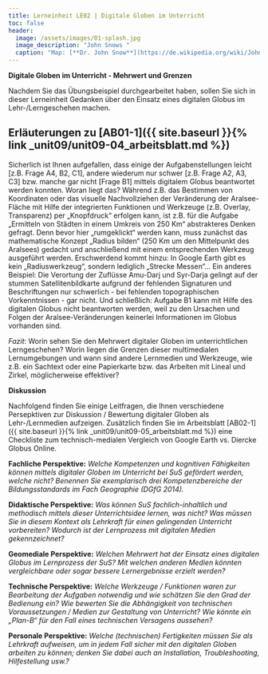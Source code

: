 ```yaml
---
title: Lerneinheit LE02 | Digitale Globen im Unterricht
toc: false
header:
  image: /assets/images/01-splash.jpg
  image_description: "John Snows "
  caption: "Map: [**Dr. John Snow**](https://de.wikipedia.org/wiki/John_Snow_(Mediziner)) [Wellcome Library via wikimedia](https://w.wiki/QtV)"
---
```

**Digitale Globen im Unterricht - Mehrwert und Grenzen**

Nachdem Sie das Übungsbeispiel durchgearbeitet haben, sollen Sie sich in dieser Lerneinheit Gedanken über den Einsatz eines digitalen Globus im Lehr-/Lerngeschehen machen.

## Erläuterungen zu [AB01-1]({{ site.baseurl }}{% link _unit09/unit09-04_arbeitsblatt.md %})

Sicherlich ist Ihnen aufgefallen, dass einige der Aufgabenstellungen leicht [z.B. Frage A4, B2, C1], andere wiederum nur schwer [z.B. Frage A2, A3, C3] bzw. manche gar nicht [Frage B1] mittels digitalem Globus beantwortet werden konnten. Woran liegt das? Während z.B. das Bestimmen von Koordinaten oder das visuelle Nachvollziehen der Veränderung der Aralsee-Fläche mit Hilfe der integrierten Funktionen und Werkzeuge (z.B. Overlay, Transparenz) per „Knopfdruck“ erfolgen kann, ist z.B. für die Aufgabe „Ermitteln von Städten in einem Umkreis von 250 Km“ abstrakteres Denken gefragt. Denn bevor hier „rumgeklickt“ werden kann, muss zunächst das mathematische Konzept „Radius bilden“ (250 Km um den Mittelpunkt des Aralsees) gedacht und anschließend mit einem entsprechenden Werkzeug ausgeführt werden. Erschwerdend kommt hinzu: In Google Earth gibt es kein „Radiuswerkzeug“, sondern lediglich „Strecke Messen“… Ein anderes Beispiel: Die Verortung der Zuflüsse Amu-Darj und Syr-Darja gelingt auf der stummen Satellitenbildkarte aufgrund der fehlenden Signaturen und Beschriftungen nur schwerlich - bei fehlenden topographischen Vorkenntnissen - gar nicht. Und schließlich: Aufgabe B1 kann mit Hilfe des digitalen Globus nicht beantworten werden, weil zu den Ursachen und Folgen der Aralsee-Veränderungen keinerlei Informationen im Globus vorhanden sind.

*Fazit*: Worin sehen Sie den Mehrwert digitaler Globen im unterrichtlichen Lerngeschehen? Worin liegen die Grenzen dieser multimedialen Lernumgebungen und wann sind andere Lernmedien und Werkzeuge, wie z.B. ein Sachtext oder eine Papierkarte bzw. das Arbeiten mit Lineal und Zirkel, möglicherweise effektiver?

**Diskussion**

Nachfolgend finden Sie einige Leitfragen, die Ihnen verschiedene Persepktiven zur Diskussion / Bewertung digitaler Globen als Lehr-/Lernmedien aufzeigen. Zusätzlich finden Sie im Arbeitsblatt [AB02-1]({{ site.baseurl }}{% link _unit09/unit09-05_arbeitsblatt.md %}) eine Checkliste zum technisch-medialen Vergleich von Google Earth vs. Diercke Globus Online.

**Fachliche Perspektive:** *Welche Kompetenzen und kognitiven Fähigkeiten können mittels digitaler Globen im Unterricht bei SuS gefördert werden, welche nicht? Benennen Sie exemplarisch drei Kompetenzbereiche der Bildungsstandards im Fach Geographie (DGfG 2014).*

**Didaktische Perspektive:** *Was können SuS fachlich-inhaltlich und methodisch mittels dieser Unterrichtsidee lernen, was nicht? Was müssen Sie in diesem Kontext als Lehrkraft für einen gelingenden Unterricht vorbereiten? Wodurch ist der Lernprozess mit digitalen Medien gekennzeichnet?*

**Geomediale Perspektive:** *Welchen Mehrwert hat der Einsatz eines digitalen Globus im Lernprozess der SuS? Mit welchen anderen Medien könnten vergleichbare oder sogar bessere Lernergebnisse erzielt werden?*

**Technische Perspektive:** *Welche Werkzeuge / Funktionen waren zur Bearbeitung der Aufgaben notwendig und wie schätzen Sie den Grad der Bedienung ein? Wie bewerten Sie die Abhängigkeit von technischen Voraussetzungen / Medien zur Gestaltung von Unterricht? Wie könnte ein „Plan-B“ für den Fall eines technischen Versagens aussehen?*

**Personale Perspektive:** *Welche (technischen) Fertigkeiten müssen Sie als Lehrkraft aufweisen, um in jedem Fall sicher mit den digitalen Globen arbeiten zu können; denken Sie dabei auch an Installation, Troubleshooting, Hilfestellung usw.?*
